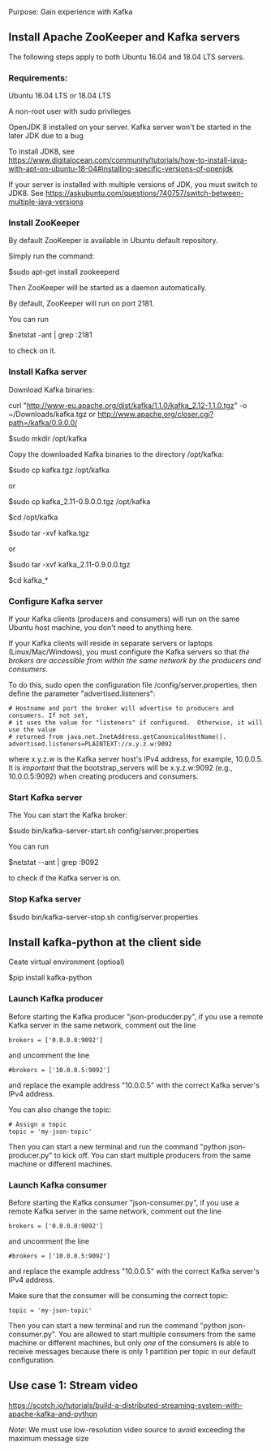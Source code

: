 Purpose: Gain experience with Kafka

## Install Apache ZooKeeper and Kafka servers
The following steps apply to both Ubuntu 16.04 and 18.04 LTS servers.

### Requirements:
Ubuntu 16.04 LTS or 18.04 LTS

A non-root user with sudo privileges

OpenJDK 8 installed on your server. Kafka server won't be started in the later JDK due to a bug

To install JDK8, see https://www.digitalocean.com/community/tutorials/how-to-install-java-with-apt-on-ubuntu-18-04#installing-specific-versions-of-openjdk 

If your server is installed with multiple versions of JDK, you must switch to JDK8. See 
https://askubuntu.com/questions/740757/switch-between-multiple-java-versions

### Install ZooKeeper
By default ZooKeeper is available in Ubuntu default repository.

Simply run the command:

$sudo apt-get install zookeeperd

Then ZooKeeper will be started as a daemon automatically.

By default, ZooKeeper will run on port 2181.

You can run

$netstat -ant | grep :2181 

to check on it.

### Install Kafka server
Download Kafka binaries:

curl "http://www-eu.apache.org/dist/kafka/1.1.0/kafka_2.12-1.1.0.tgz" -o ~/Downloads/kafka.tgz
or http://www.apache.org/closer.cgi?path=/kafka/0.9.0.0/

$sudo mkdir /opt/kafka

Copy the downloaded Kafka binaries to the directory /opt/kafka:

$sudo cp kafka.tgz /opt/kafka

or 

$sudo cp kafka_2.11-0.9.0.0.tgz /opt/kafka

$cd /opt/kafka

$sudo tar -xvf kafka.tgz

or 

$sudo tar -xvf kafka_2.11-0.9.0.0.tgz

$cd kafka_*

### Configure Kafka server
If your Kafka clients (producers and consumers) will run on the same Ubuntu host machine, you don't need to anything here.

If your Kafka clients will reside in separate servers or laptops (Linux/Mac/Windows), you must configure the Kafka servers so that *the brokers are accessible from within the same network by the producers and consumers*.

To do this, sudo open the configuration file /config/server.properties, then define the parameter "advertised.listeners":
```
# Hostname and port the broker will advertise to producers and consumers. If not set,
# it uses the value for "listeners" if configured.  Otherwise, it will use the value
# returned from java.net.InetAddress.getCanonicalHostName().
advertised.listeners=PLAINTEXT://x.y.z.w:9092
```
where x.y.z.w is the Kafka server host's IPv4 address, for example, 10.0.0.5. It is *important* that the bootstrap_servers will be x.y.z.w:9092 (e.g., 10.0.0.5:9092) when creating producers and consumers.

### Start Kafka server
The You can start the Kafka broker:

$sudo bin/kafka-server-start.sh config/server.properties

You can run

$netstat --ant | grep :9092

to check if the Kafka server is on.

### Stop Kafka server
$sudo bin/kafka-server-stop.sh config/server.properties

## Install kafka-python at the client side
Ceate virtual environment (optioal)

$pip install kafka-python

### Launch Kafka producer
Before starting the Kafka producer "json-producder.py", if you use a remote Kafka server in the same network, comment out the line 
```
brokers = ['0.0.0.0:9092']
```
and uncomment the line 
```
#brokers = ['10.0.0.5:9092']
```
and replace the example address "10.0.0.5" with the correct Kafka server's IPv4 address.

You can also change the topic:
```
# Assign a topic
topic = 'my-json-topic'
```

Then you can start a new terminal and run the command "python json-producer.py" to kick off. You can start multiple producers from the same machine or different machines.

### Launch Kafka consumer
Before starting the Kafka consumer "json-consumer.py", if you use a remote Kafka server in the same network, comment out the line 
```
brokers = ['0.0.0.0:9092']
```
and uncomment the line 
```
#brokers = ['10.0.0.5:9092']
```
and replace the example address "10.0.0.5" with the correct Kafka server's IPv4 address.

Make sure that the consumer will be consuming the correct topic:
```
topic = 'my-json-topic'
```
Then you can start a new terminal and run the command "python json-consumer.py". You are allowed to start multiple consumers from the same machine or different machines, but only *one* of the consumers is able to receive messages because there is only 1 partition per topic in our default configuration.

## Use case 1: Stream video
https://scotch.io/tutorials/build-a-distributed-streaming-system-with-apache-kafka-and-python

*Note*: We must use low-resolution video source to avoid exceeding the maximum message size